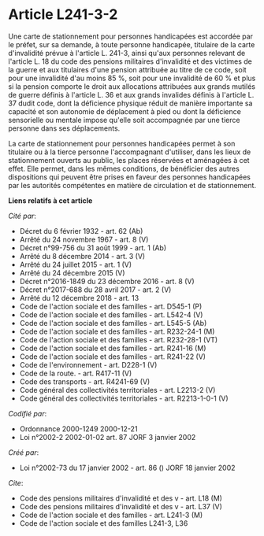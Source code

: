 # Article L241-3-2

Une carte de stationnement pour personnes handicapées est accordée par le préfet, sur sa demande, à toute personne
handicapée, titulaire de la carte d'invalidité prévue à l'article L. 241-3, ainsi qu'aux personnes relevant de l'article L.
18 du code des pensions militaires d'invalidité et des victimes de la guerre et aux titulaires d'une pension attribuée au
titre de ce code, soit pour une invalidité d'au moins 85 %, soit pour une invalidité de 60 % et plus si la pension comporte
le droit aux allocations attribuées aux grands mutilés de guerre définis à l'article L. 36 et aux grands invalides définis à
l'article L. 37 dudit code, dont la déficience physique réduit de manière importante sa capacité et son autonomie de
déplacement à pied ou dont la déficience sensorielle ou mentale impose qu'elle soit accompagnée par une tierce personne dans
ses déplacements.

La carte de stationnement pour personnes handicapées permet à son titulaire ou à la tierce personne l'accompagnant
d'utiliser, dans les lieux de stationnement ouverts au public, les places réservées et aménagées à cet effet. Elle permet,
dans les mêmes conditions, de bénéficier des autres dispositions qui peuvent être prises en faveur des personnes handicapées
par les autorités compétentes en matière de circulation et de stationnement.

**Liens relatifs à cet article**

_Cité par_:

  - Décret du 6 février 1932 - art. 62 (Ab)
  - Arrêté du 24 novembre 1967 - art. 8 (V)
  - Décret n°99-756 du 31 août 1999 - art. 1 (Ab)
  - Arrêté du 8 décembre 2014 - art. 3 (V)
  - Arrêté du 24 juillet 2015 - art. 1 (V)
  - Arrêté du 24 décembre 2015 (V)
  - Décret n°2016-1849 du 23 décembre 2016 - art. 8 (V)
  - Décret n°2017-688 du 28 avril 2017 - art. 2 (V)
  - Arrêté du 12 décembre 2018 - art. 13
  - Code de l'action sociale et des familles - art. D545-1 (P)
  - Code de l'action sociale et des familles - art. L542-4 (V)
  - Code de l'action sociale et des familles - art. L545-5 (Ab)
  - Code de l'action sociale et des familles - art. R232-24-1 (M)
  - Code de l'action sociale et des familles - art. R232-28-1 (VT)
  - Code de l'action sociale et des familles - art. R241-16 (M)
  - Code de l'action sociale et des familles - art. R241-22 (V)
  - Code de l'environnement - art. D228-1 (V)
  - Code de la route. - art. R417-11 (V)
  - Code des transports - art. R4241-69 (V)
  - Code général des collectivités territoriales - art. L2213-2 (V)
  - Code général des collectivités territoriales - art. R2213-1-0-1 (V)

_Codifié par_:

  - Ordonnance 2000-1249 2000-12-21
  - Loi n°2002-2 2002-01-02 art. 87 JORF 3 janvier 2002

_Créé par_:

  - Loi n°2002-73 du 17 janvier 2002 - art. 86 () JORF 18 janvier 2002

_Cite_:

  - Code des pensions militaires d'invalidité et des v - art. L18 (M)
  - Code des pensions militaires d'invalidité et des v - art. L37 (V)
  - Code de l'action sociale et des familles - art. L241-3 (M)
  - Code de l'action sociale et des familles L241-3, L36
